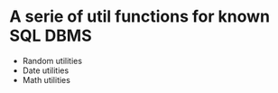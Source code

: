 # A serie of util functions for known SQL DBMS

* Random utilities
* Date utilities
* Math utilities
